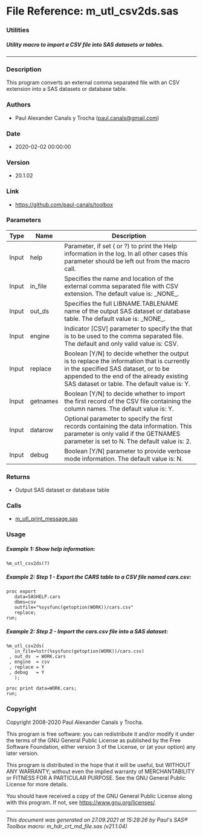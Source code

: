 # File Reference: m_utl_csv2ds.sas

### Utilities

##### Utility macro to import a CSV file into SAS datasets or tables.

***

### Description
This program converts an external comma separated file with an CSV extension into a SAS datasets or database table.

### Authors
* Paul Alexander Canals y Trocha (paul.canals@gmail.com)

### Date
* 2020-02-02 00:00:00

### Version
* 20.1.02

### Link
* https://github.com/paul-canals/toolbox

### Parameters
| Type | Name | Description |
| ---- | ---- | ----------- |
| Input | help | Parameter, if set ( or ?) to print the Help information in the log. In all other cases this parameter should be left out from the macro call. |
| Input | in_file | Specifies the name and location of the external comma separated file with CSV extension. The default value is: \_NONE\_. |
| Input | out_ds | Specifies the full LIBNAME.TABLENAME name of the output SAS dataset or database table. The default value is: \_NONE\_. |
| Input | engine | Indicator [CSV] parameter to specify the that is to be used to the comma separated file. The default and only valid value is: CSV. |
| Input | replace | Boolean [Y/N] to decide whether the output is to replace the information that is currently in the specified SAS dataset, or to be appended to the end of the already existing SAS dataset or table. The default value is: Y. |
| Input | getnames | Boolean [Y/N] to decide whether to import the first record of the CSV file containing the column names. The default value is: Y. |
| Input | datarow | Optional parameter to specify the first records containing the data information. This parameter is only valid if the GETNAMES parameter is set to N. The default value is: 2. |
| Input | debug | Boolean [Y/N] parameter to provide verbose mode information. The default value is: N. |

### Returns
* Output SAS dataset or database table

### Calls
* [m_utl_print_message.sas](m_utl_print_message.md)

### Usage

##### Example 1: Show help information:
```sas
%m_utl_csv2ds(?)
```

##### Example 2: Step 1 - Export the CARS table to a CSV file named cars.csv:
```sas
proc export
   data=SASHELP.cars
   dbms=csv
   outfile="%sysfunc(getoption(WORK))/cars.csv"
   replace;
run;
```

##### Example 2: Step 2 - Import the cars.csv file into a SAS dataset:
```sas
%m_utl_csv2ds(
   in_file=%str(%sysfunc(getoption(WORK))/cars.csv)
 , out_ds  = WORK.cars
 , engine  = csv
 , replace = Y
 , debug   = Y
   );

proc print data=WORK.cars;
run;
```

### Copyright
Copyright 2008-2020 Paul Alexander Canals y Trocha. 
 
This program is free software: you can redistribute it and/or modify 
it under the terms of the GNU General Public License as published by 
the Free Software Foundation, either version 3 of the License, or 
(at your option) any later version. 
 
This program is distributed in the hope that it will be useful, 
but WITHOUT ANY WARRANTY; without even the implied warranty of 
MERCHANTABILITY or FITNESS FOR A PARTICULAR PURPOSE. See the 
GNU General Public License for more details. 
 
You should have received a copy of the GNU General Public License 
along with this program. If not, see <https://www.gnu.org/licenses/>. 


***
*This document was generated on 27.09.2021 at 15:28:26  by Paul's SAS&reg; Toolbox macro: m_hdr_crt_md_file.sas (v21.1.04)*
